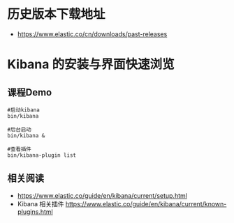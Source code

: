 # 历史版本下载地址
- https://www.elastic.co/cn/downloads/past-releases

# Kibana 的安装与界面快速浏览
## 课程Demo
```
#启动kibana
bin/kibana

#后台启动
bin/kibana &

#查看插件
bin/kibana-plugin list

```
## 相关阅读
- https://www.elastic.co/guide/en/kibana/current/setup.html
- Kibana 相关插件 https://www.elastic.co/guide/en/kibana/current/known-plugins.html
